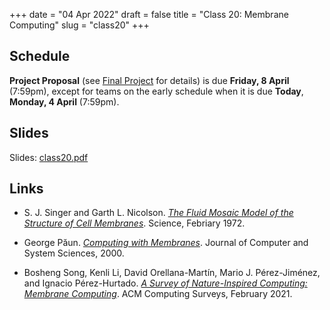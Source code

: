+++
date = "04 Apr 2022"
draft = false
title = "Class 20: Membrane Computing"
slug = "class20"
+++

## Schedule

**Project Proposal** (see [Final Project](/finalproject) for details)
is due **Friday, 8 April** (7:59pm), except for teams on the early schedule when it is due **Today**, **Monday, 4 April** (7:59pm).

## Slides

Slides: [class20.pdf](https://www.dropbox.com/s/9huzukphgiqz4ow/csbio-class20.pdf?dl=0)

## Links

- S. J. Singer and Garth L. Nicolson. [_The Fluid Mosaic Model of the Structure of Cell Membranes_](/docs/singer1972.pdf). Science, Febriary 1972.

- George P&#x103;un. [_Computing with Membranes_](/docs/paun2000.pdf). Journal of Computer and System Sciences, 2000.

- Bosheng Song, Kenli Li, David Orellana-Martín, Mario J. Pérez-Jiménez, and Ignacio Pérez-Hurtado. [_A Survey of Nature-Inspired Computing: Membrane Computing_](/docs/song2021.pdf). ACM Computing Surveys, February 2021.